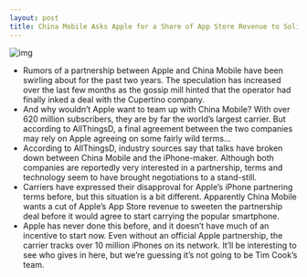 ```yaml
---
layout: post
title: China Mobile Asks Apple for a Share of App Store Revenue to Solidify Partnership
---
```

![img](http://media.idownloadblog.com/wp-content/uploads/2011/08/china-mobile-sign-e1312486595443.jpeg)
* Rumors of a partnership between Apple and China Mobile have been swirling about for the past two years. The speculation has increased over the last few months as the gossip mill hinted that the operator had finally inked a deal with the Cupertino company.
* And why wouldn’t Apple want to team up with China Mobile? With over 620 million subscribers, they are by far the world’s largest carrier. But according to AllThingsD, a final agreement between the two companies may rely on Apple agreeing on some fairly wild terms…
* According to AllThingsD, industry sources say that talks have broken down between China Mobile and the iPhone-maker. Although both companies are reportedly very interested in a partnership, terms and technology seem to have brought negotiations to a stand-still.
* Carriers have expressed their disapproval for Apple’s iPhone partnering terms before, but this situation is a bit different. Apparently China Mobile wants a cut of Apple’s App Store revenue to sweeten the partnership deal before it would agree to start carrying the popular smartphone.
* Apple has never done this before, and it doesn’t have much of an incentive to start now. Even without an official Apple partnership, the carrier tracks over 10 million iPhones on its network. It’ll be interesting to see who gives in here, but we’re guessing it’s not going to be Tim Cook’s team.

